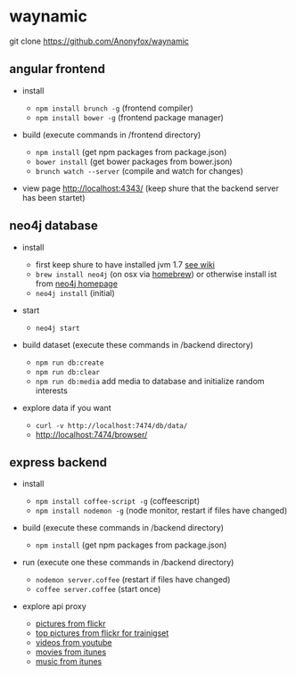waynamic
========

git clone https://github.com/Anonyfox/waynamic

## angular frontend

* install
  * `npm install brunch -g` (frontend compiler)
  * `npm install bower -g` (frontend package manager)

* build (execute commands in /frontend directory)
  * `npm install` (get npm packages from package.json)
  * `bower install` (get bower packages from bower.json)
  * `brunch watch --server` (compile and watch for changes)

* view page
  [http://localhost:4343/](http://localhost:4343/) (keep shure that the backend server has been startet)

## neo4j database

* install
  * first keep shure to have installed jvm 1.7 [see wiki](https://github.com/Anonyfox/waynamic/wiki/installation-instructions)
  * `brew install neo4j` (on osx via [homebrew](http://brew.sh))
    or otherwise install ist from [neo4j homepage](http://www.neo4j.org/download)
  * `neo4j install` (initial)

* start
  * `neo4j start`

* build dataset (execute these commands in /backend directory)
  * `npm run db:create`
  * `npm run db:clear`
  * `npm run db:media` add media to database and initialize random interests

* explore data if you want
  * `curl -v http://localhost:7474/db/data/`
  * [http://localhost:7474/browser/](http://localhost:7474/browser/)

## express backend

* install
  * `npm install coffee-script -g` (coffeescript)
  * `npm install nodemon -g` (node monitor, restart if files have changed)

* build (execute these commands in /backend directory)
  * `npm install` (get npm packages from package.json)

* run (execute one these commands in /backend directory)
  * `nodemon server.coffee` (restart if files have changed)
  * `coffee server.coffee` (start once)

* explore api proxy
  * [pictures from flickr](http://localhost:4343/pictures?keywords=forest,beach)
  * [top pictures from flickr for trainigset](http://localhost:4343/pictures/trainingset)
  * [videos from youtube](http://localhost:4343/videos?searchstring=coffeescript)
  * [movies from itunes](http://localhost:4343/movies?searchstring=matrix)
  * [music from itunes](http://localhost:4343/music?searchstring=matrix)
